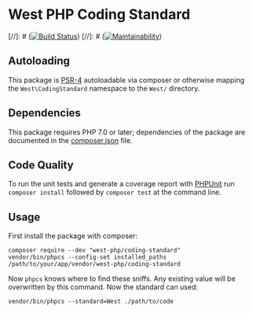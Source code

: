 # West PHP Coding Standard

[//]: # ([![Build Status](https://travis-ci.org/christopher-evans/log.svg?branch=master)](https://travis-ci.org/christopher-evans/log))
[//]: # ([![Maintainability](https://api.codeclimate.com/v1/badges/9709ef3f069c06f40e4c/maintainability)](https://codeclimate.com/github/christopher-evans/log/maintainability))


## Autoloading

This package is [PSR-4][] autoloadable via composer or otherwise mapping the `West\CodingStandard`
namespace to the `West/` directory.


## Dependencies

This package requires PHP 7.0 or later; dependencies of the package are
documented in the [composer.json][] file.


## Code Quality

To run the unit tests and generate a coverage report with [PHPUnit][] run
`composer install` followed by `composer test` at the command line.


## Usage

First install the package with composer:

	composer require --dev "west-php/coding-standard"
	vendor/bin/phpcs --config-set installed_paths /path/to/your/app/vendor/west-php/coding-standard

Now `phpcs` knows where to find these sniffs.  Any existing value will be overwritten by this command.
Now the standard can used:

	vendor/bin/phpcs --standard=West ./path/to/code


[PSR-4]: https://github.com/php-fig/fig-standards/blob/master/accepted/PSR-4-autoloader.md
[PHPUnit]: http://phpunit.de/
[composer.json]: ./composer.json
